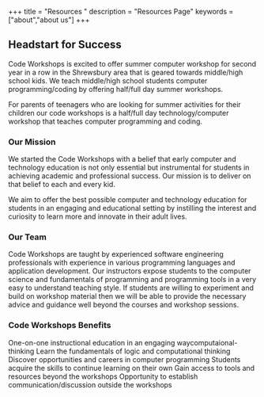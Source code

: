+++
title = "Resources "
description = "Resources Page"
keywords = ["about","about us"]
+++

## Headstart for Success

Code Workshops is excited to offer summer computer workshop for second year in a row in the Shrewsbury area that is geared towards middle/high school kids. We teach middle/high school students computer programming/coding by offering half/full day summer workshops.

For parents of teenagers who are looking for summer activities for their children our code workshops is a half/full day technology/computer workshop that teaches computer programming and coding.

### Our Mission

We started the Code Workshops with a belief that early computer and technology education is not only essential but instrumental for students in achieving academic and professional success. Our mission is to deliver on that belief to each and every kid.

We aim to offer the best possible computer and technology education for students in an engaging and educational setting by instilling the interest and curiosity to learn more and innovate in their adult lives.

### Our Team

Code Workshops are taught by experienced software engineering professionals with experience in various programming languages and application development. Our instructors expose students to the computer science and fundamentals of programming and programming tools in a very easy to understand teaching style. If students are willing to experiment and build on workshop material then we will be able to provide the necessary advice and guidance well beyond the courses and workshop sessions.


### Code Workshops Benefits

One-on-one instructional education in an engaging waycomputaional-thinking
Learn the fundamentals of logic and computational thinking
Discover opportunities and careers in computer programming
Students acquire the skills to continue learning on their own
Gain access to tools and resources beyond the workshops
Opportunity to establish communication/discussion outside the workshops
